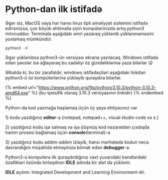 # Python-dan ilk istifadə

Əgər siz, MacOS vəya hər hansı linux tipli əməliyyat sistemini istifadə edirsinizsə, çox böyük ehtimalla sizin kompüterinizdə artıq python3 mövcuddur. Terminala aşağıdakı əmri yazaraq yüklənib yüklənməməsini yoxlamaq mümkündür.

`python3 -V`

Əgər yüklənibsə python3-ün versiyası ekrana yazılacaq. Windows istifadə edən şəxslər isə ağlayaraq bu sadəliyi öz gündəliklərinə yaza bilərlər 😛

Əlbətdə ki, bu bir zarafatdır, windows istifadəçiləri aşağıdakı linkdən python3-ü öz kompüterlərinə yükləyib quraşdıra bilərlər.

{% embed url="https://www.python.org/ftp/python/3.10.3/python-3.10.3-amd64.exe" %}
(bu spesifik olaraq 3.10.3 versiyasının linkidir)
{% endembed %}

Python-da kod yazmağa başlamaq üçün üç şeyə ehtiyacınız var

1\) kodu yazdığınız **editor**-a (notepad, notepad++, visual studio code və s.)

2\) yazdığınız kodu işə salmaq və işə düşmüş kod nəzarətdən çıxdıqda həmin prosesi bağlamaq üçün **console**(terminal)-a

3\) yazdığınız kodu addım-addım izləyib, hansı mərhələdə kodun necə davrandığını müşahidə etməyinizə kömək edən **debugger**-ə.



Python3-ü komputerə ilk quraşdırdığınız vaxt yuxarıdaki bəndlərdəki özəllikləri özündə birləşdirən **IDLE** adında bir alət də yüklənir.&#x20;

**IDLE** açılımı: Integrated Development and Learning Environment-dir.
